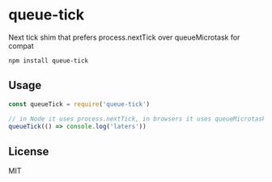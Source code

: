 # queue-tick

Next tick shim that prefers process.nextTick over queueMicrotask for compat

```
npm install queue-tick
```

## Usage

``` js
const queueTick = require('queue-tick')

// in Node it uses process.nextTick, in browsers it uses queueMicrotask
queueTick(() => console.log('laters'))
```

## License

MIT
